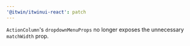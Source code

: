```yaml
---
'@itwin/itwinui-react': patch
---
```


`ActionColumn`'s `dropdownMenuProps` no longer exposes the unnecessary `matchWidth` prop.
